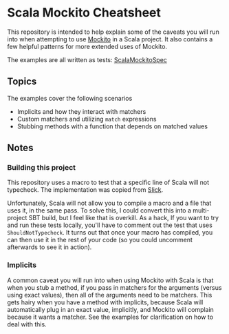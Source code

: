 # Scala Mockito Cheatsheet

This repository is intended to help explain some of the caveats you will run into when
attempting to use [Mockito](https://github.com/mockito/mockito) in a Scala project. It
also contains a few helpful patterns for more extended uses of Mockito.

The examples are all written as tests:
[ScalaMockitoSpec](https://github.com/Originate/scala_mockito_cheatsheet/blob/master/src/test/scala/ScalaMockitoSpec.scala)

## Topics

The examples cover the following scenarios

* Implicits and how they interact with matchers
* Custom matchers and utilizing `match` expressions
* Stubbing methods with a function that depends on matched values

## Notes

### Building this project

This repository uses a macro to test that a specific line of Scala will not typecheck. The
implementation was copied from [Slick](https://github.com/slick/slick/blob/master/slick-testkit/src/main/scala/com/typesafe/slick/testkit/util/ShouldNotTypecheck.scala).

Unfortunately, Scala will not allow you to compile a macro and a file that uses it, in the same pass.
To solve this, I could convert this into a multi-project SBT build, but I feel like that
is overkill. As a hack, If you want to try and run these tests locally, you'll have to comment out
the test that uses `ShouldNotTypecheck`. It turns out that once your macro has compiled, you can then
use it in the rest of your code (so you could uncomment afterwards to see it in action).

### Implicits

A common caveat you will run into when using Mockito with Scala is that when you stub a method,
if you pass in matchers for the arguments (versus using exact values), then all of the arguments
need to be matchers. This gets hairy when you have a method with implicits, because Scala will
automatically plug in an exact value, implicitly, and Mockito will complain because it wants a
matcher. See the examples for clarification on how to deal with this.

